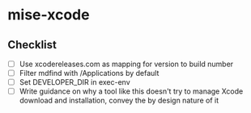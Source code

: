 # mise-xcode

## Checklist

- [ ] Use xcodereleases.com as mapping for version to build number
- [ ] Filter mdfind with /Applications by default
- [ ] Set DEVELOPER_DIR in exec-env
- [ ] Write guidance on why a tool like this doesn't try to manage Xcode download and installation, convey the by design nature of it